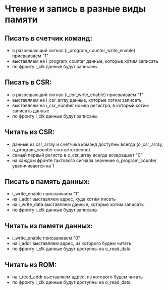 # Чтение и запись в разные виды памяти

## Писать в счетчик команд:
- в разрешающий сигнал (i_program_counter_write_enable) присваиваем "1"
- выставляем на i_program_counter данные, которые хотим записать
- по фронту i_clk данные будут записаны

## Писать в CSR:
- в разрешающий сигнал (i_csr_write_enable) присваиваем "1"
- выставляем на i_csr_array данные, которые хотим записать
- выставляем на i_csr_number номер регистра, в который хотим записать данные
- по фронту i_clk данные будут записаны

## Читать из CSR:
- данные из csr_array и счетчика команд доступны всегда (o_csr_array, o_program_counter соответственно)
- самый первый регистр в o_csr_array всегда возвращает "0"
- на каждом фронте тактового сигнала значение o_program_counter увеличивается на 1

## Писать в память данных:
- i_write_enable присваиваем "1"
- на i_addr выставляем адрес, куда хотим писать
- на i_write_data выставляем данные, которые хотим записать
- по фронту i_clk данные будут записаны

## Читать из памяти данных:
- i_write_enable присваиваем "0"
- на i_addr выставляем адрес, из которого будем читать
- по фронту i_clk данные будут доступны на o_read_data

## Читать из ROM:
- на i_read_addr выставляем адрес, из которого будем читать
- по фронту i_clk данные будут доступны на o_read_data

